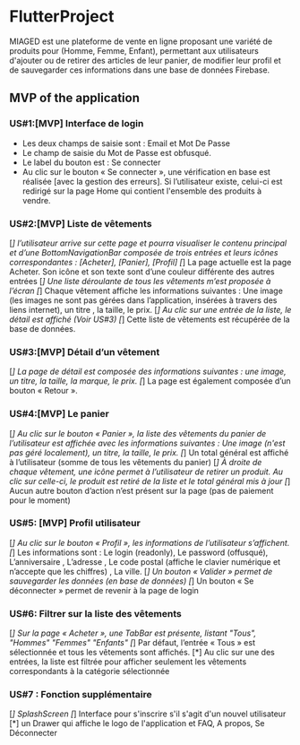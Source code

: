 # FlutterProject

MIAGED est une plateforme de vente en ligne proposant une variété de produits pour (Homme, Femme, Enfant), permettant aux utilisateurs d'ajouter ou de retirer des articles de leur panier, de modifier leur profil et de sauvegarder ces informations dans une base de données Firebase.

## MVP of the application

### US#1:[MVP] Interface de login
-  Les deux champs de saisie sont : Email et Mot De Passe
- Le champ de saisie du Mot de Passe est obfusqué.
- Le label du bouton est : Se connecter
-  Au clic sur le bouton « Se connecter », une vérification en base est réalisée [avec la gestion des erreurs]. Si l’utilisateur existe, celui-ci est redirigé sur la page Home qui contient l'ensemble des produits à vendre.

### US#2:[MVP] Liste de vêtements
[*] l’utilisateur arrive sur cette page et pourra visualiser le contenu principal et d’une BottomNavigationBar composée de trois entrées et leurs icônes correspondantes : [Acheter], [Panier], [Profil]
[*] La page actuelle est la page Acheter. Son icône et son texte sont d’une couleur différente des autres entrées
[*] Une liste déroulante de tous les vêtements m’est proposée à l’écran
[*] Chaque vêtement affiche les informations suivantes : Une image (les images ne sont pas gérées dans l’application, insérées à travers des liens internet), un titre , la taille, le prix.
[*] Au clic sur une entrée de la liste, le détail est affiché (Voir US#3)
[*] Cette liste de vêtements est récupérée de la base de données.

### US#3:[MVP] Détail d’un vêtement 
[*] La page de détail est composée des informations suivantes : une image, un titre, la taille, la marque, le prix.
[*] La page est également composée d’un bouton « Retour ».

### US#4:[MVP] Le panier
[*] Au clic sur le bouton « Panier », la liste des vêtements du panier de l’utilisateur est affichée avec les informations suivantes : Une image (n'est pas géré localement), un titre, la taille, le prix.
[*]  Un total général est affiché à l’utilisateur (somme de tous les vêtements du panier)
[*]  À droite de chaque vêtement, une icône permet à l’utilisateur de retirer un produit. Au clic sur celle-ci, le produit est retiré de la liste et le total général mis à jour
[*]  Aucun autre bouton d’action n’est présent sur la page (pas de paiement pour le moment)

### US#5: [MVP] Profil utilisateur
[*] Au clic sur le bouton « Profil », les informations de l’utilisateur s’affichent.
[*] Les informations sont : Le login (readonly), Le password (offusqué), L’anniversaire , L’adresse , Le code postal (affiche le clavier numérique et n’accepte que les chiffres) , La ville.
[*] Un bouton « Valider » permet de sauvegarder les données (en base de données)
[*] Un bouton « Se déconnecter » permet de revenir à la page de login


### US#6: Filtrer sur la liste des vêtements

[*] Sur la page « Acheter », une TabBar est présente, listant "Tous", "Hommes" "Femmes" "Enfants" 
[*] Par défaut, l’entrée « Tous » est sélectionnée et tous les vêtements sont affichés.
[*] Au clic sur une des entrées, la liste est filtrée pour afficher seulement les vêtements correspondants à la catégorie sélectionnée


### US#7 : Fonction supplémentaire

[*] SplashScreen
[*] Interface pour s'inscrire s'il s'agit d'un nouvel utilisateur
[*] un Drawer qui affiche le logo de l'application et FAQ, A propos, Se Déconnecter
